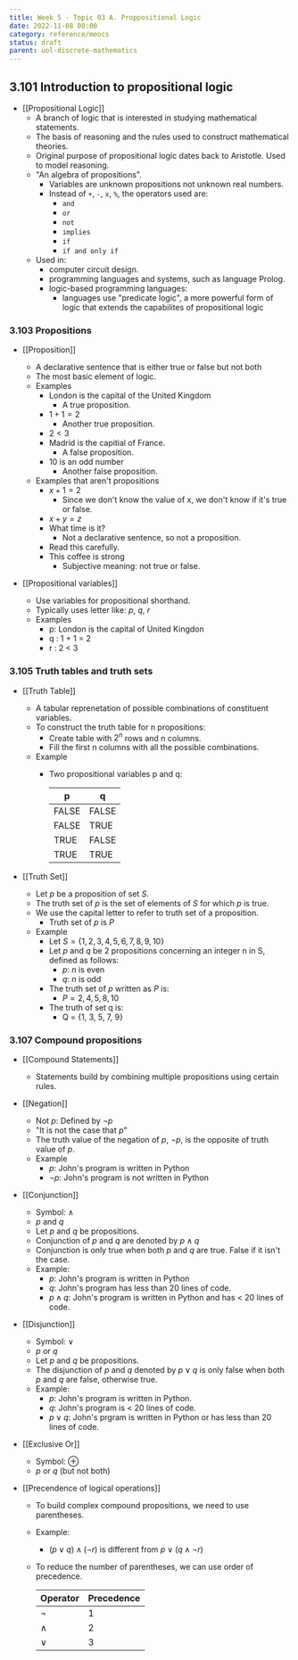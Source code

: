 ```yaml
---
title: Week 5 - Topic 03 A. Proppositional Logic
date: 2022-11-08 00:00
category: reference/moocs
status: draft
parent: uol-discrete-mathematics
---
```


## 3.101 Introduction to propositional logic

* [[Propositional Logic]]
    * A branch of logic that is interested in studying mathematical statements.
    * The basis of reasoning and the rules used to construct mathematical theories.
    * Original purpose of propositional logic dates back to Aristotle. Used to model reasoning.
    * "An algebra of propositions".
        * Variables are unknown propositions not unknown real numbers.
        * Instead of `+`, `-`, `x`, `%`, the operators used are:
            * `and`
            * `or`
            * `not`
            * `implies` 
            * `if`
            * `if and only if`
    * Used in:
        * computer circuit design.
        * programming languages and systems, such as language Prolog.
        * logic-based programming languages:
            * languages use "predicate logic", a more powerful form of logic that extends the capabilites of propositional logic

### 3.103 Propositions

* [[Proposition]]
    * A declarative sentence that is either true or false but not both
    * The most basic element of logic.
    * Examples
        * London is the capital of the United Kingdom
            * A true proposition.
        * $1 + 1 = 2$
            * Another true proposition.
        * $2 < 3$
        * Madrid is the capitial of France.
            * A false proposition.
        * 10 is an odd number
            * Another false proposition.
    * Examples that aren't propositions
        * $x + 1 = 2$
            * Since we don't know the value of x, we don't know if it's true or false.
        * $x + y = z$
        * What time is it?
            * Not a declarative sentence, so not a proposition.
        * Read this carefully.
        * This coffee is strong
            * Subjective meaning: not true or false.

* [[Propositional variables]]
    * Use variables for propositional shorthand.
    * Typically uses letter like: $p$, $q$, $r$
    * Examples
        * p: London is the capital of United Kingdon
        * q : 1 + 1 = 2
        * r : 2 < 3

### 3.105 Truth tables and truth sets

* [[Truth Table]]
    * A tabular reprenetation of possible combinations of constituent variables.
    * To construct the truth table for n propositions:
        * Create table with $2^n$ rows and n columns.
        * Fill the first n columns with all the possible combinations.
    * Example
        * Two propositional variables p and q:
        
            | p     | q     |
            | ----- | ----- |
            | FALSE | FALSE |
            | FALSE | TRUE  |
            | TRUE  | FALSE |
            | TRUE  | TRUE  |

* [[Truth Set]]
    * Let $p$ be a proposition of set $S$.
    * The truth set of $p$ is the set of elements of $S$ for which $p$ is true.
    * We use the capital letter to refer to truth set of a proposition.
        * Truth set of $p$ is $P$
    * Example
        * Let $S = \{1, 2, 3, 4, 5, 6, 7, 8, 9, 10\}$
        * Let $p$ and $q$ be 2 propositions concerning an integer n in S, defined as follows:
            * $p$: $n$ is even
            * $q$: $n$ is odd
        * The truth set of $p$ written as $P$ is:
            * $P = {2, 4, 5, 8, 10}$
        * The truth of set q is:
            * Q = {1, 3, 5, 7, 9}

### 3.107 Compound propositions

* [[Compound Statements]]
    * Statements build by combining multiple propositions using certain rules.

* [[Negation]]
    * Not $p$: Defined by $\neg p$
    * "It is not the case that $p$"
    * The truth value of the negation of $p$,  $\neg p$, is the opposite of truth value of $p$.
    * Example
        * $p$: John's program is written in Python
        * $\neg p$: John's program is not written in Python
 
* [[Conjunction]]
    * Symbol: $\land$
    * $p$ and $q$
    * Let $p$ and $q$ be propositions.
    * Conjunction of $p$ and $q$ are denoted by $p \land q$
    * Conjunction is only true when both $p$ and $q$ are true. False if it isn't the case.
    * Example:
        * $p$: John's program is written in Python
        * $q$: John's program has less than 20 lines of code.
        * $p \land q$: John's program is written in Python and has < 20 lines of code.
 
* [[Disjunction]]
    * Symbol: $\lor$
    * $p$ or $q$
    * Let $p$ and $q$ be propositions.
    * The disjunction of $p$ and $q$ denoted by $p \lor q$ is only false when both $p$ and $q$ are false, otherwise true.
    * Example:
        * $p$: John's program is written in Python.
        * $q$: John's program is < 20 lines of code.
        * $p \lor q$: John's prgram is written in Python or has less than 20 lines of code.
        
* [[Exclusive Or]]
    * Symbol: $\oplus$
    * $p$ or $q$ (but not both)
    
* [[Precendence of logical operations]]
    * To build complex compound propositions, we need to use parentheses.
    * Example:
        * $(p \lor q) \land (\neg r)$ is different from $p \lor (q \land \neg r)$
    * To reduce the number of parentheses, we can use order of precedence.
    
        | Operator | Precedence |
        | -------- | ---------- |
        | $\neg$   | 1          |
        | $\land$  | 2          |
        | $\lor$   | 3          |